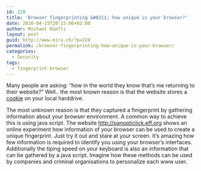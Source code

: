 ```yaml
---
id: 228
title: 'Browser fingerprinting &#8211; how unique is your browser?'
date: 2010-04-15T20:15:06+02:00
author: Michael Rüefli
layout: post
guid: http://www.miru.ch/?p=228
permalink: /browser-fingerprinting-how-unique-is-your-browser/
categories:
  - Security
tags:
  - fingerprint browser
---
```

Many people are asking: &#8220;how in the world they know that&#8217;s me returning to their website?&#8221; Well.. the most known reason is that the website stores a <a href="http://en.wikipedia.org/wiki/HTTP_cookie" target="_blank">cookie</a> on your local harddrive.

The most unknown reason is that they captured a fimgerprint by gathering information about your browser environment. A common way to achieve this is using java script. The website <a href="http://panopticlick.eff.org" target="_blank">http://panopticlick.eff.org</a> shows an online experiment how information of your browser can be used to create a unique fingerprint. Just try it out and stare at your screen. It&#8217;s amazing how few information is required to identify you using your browser&#8217;s interfaces. Additionally the tiping speed on your keyboard is also an information that can be gathered by a java script. Imagine how these methods can be used by companies and criminal organisations to personalize each www user.